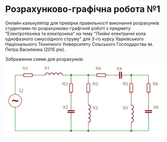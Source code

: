 # Розрахунково-графічна робота №1
  
Онлайн калькулятор для превірки правильності виконання розрахунків студентами по розрахунково-графічній роботі з предмету "Електротехніка та електроніка" на тему "Лінійні електричні кола однофазного синусоїдного струму" для 3-го курсу Харківського Національного Технічного Університету Сільського Господарства ім. Петра Василенка (2015 рік).

Зображення схеми для розрахунків:  
<img src="fig1.png" alt="drawing" width="600"/>  
